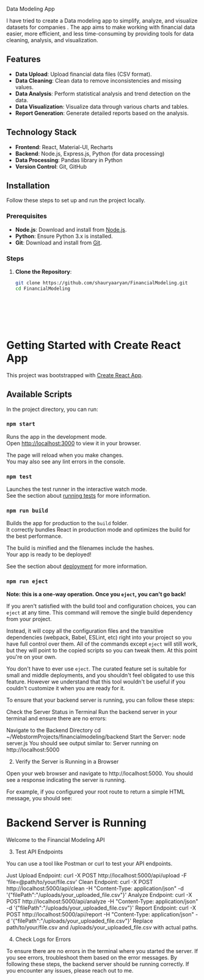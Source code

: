 Data Modeling App

I have tried to create a Data modeling app to simplify, analyze, and visualize datasets for companies . The app aims to make working with financial data easier, more efficient, and less time-consuming by providing tools for data cleaning, analysis, and visualization.

## Features

- **Data Upload**: Upload financial data files (CSV format).
- **Data Cleaning**: Clean data to remove inconsistencies and missing values.
- **Data Analysis**: Perform statistical analysis and trend detection on the data.
- **Data Visualization**: Visualize data through various charts and tables.
- **Report Generation**: Generate detailed reports based on the analysis.

## Technology Stack

- **Frontend**: React, Material-UI, Recharts
- **Backend**: Node.js, Express.js, Python (for data processing)
- **Data Processing**: Pandas library in Python
- **Version Control**: Git, GitHub

## Installation

Follow these steps to set up and run the project locally.

### Prerequisites

- **Node.js**: Download and install from [Node.js](https://nodejs.org/).
- **Python**: Ensure Python 3.x is installed.
- **Git**: Download and install from [Git](https://git-scm.com/).

### Steps

1. **Clone the Repository**:

   ```sh
   git clone https://github.com/shauryaaryan/FinancialModeling.git
   cd FinancialModeling








# Getting Started with Create React App

This project was bootstrapped with [Create React App](https://github.com/facebook/create-react-app).

## Available Scripts

In the project directory, you can run:

### `npm start`

Runs the app in the development mode.\
Open [http://localhost:3000](http://localhost:3000) to view it in your browser.

The page will reload when you make changes.\
You may also see any lint errors in the console.

### `npm test`

Launches the test runner in the interactive watch mode.\
See the section about [running tests](https://facebook.github.io/create-react-app/docs/running-tests) for more information.

### `npm run build`

Builds the app for production to the `build` folder.\
It correctly bundles React in production mode and optimizes the build for the best performance.

The build is minified and the filenames include the hashes.\
Your app is ready to be deployed!

See the section about [deployment](https://facebook.github.io/create-react-app/docs/deployment) for more information.

### `npm run eject`

**Note: this is a one-way operation. Once you `eject`, you can't go back!**

If you aren't satisfied with the build tool and configuration choices, you can `eject` at any time. This command will remove the single build dependency from your project.

Instead, it will copy all the configuration files and the transitive dependencies (webpack, Babel, ESLint, etc) right into your project so you have full control over them. All of the commands except `eject` will still work, but they will point to the copied scripts so you can tweak them. At this point you're on your own.

You don't have to ever use `eject`. The curated feature set is suitable for small and middle deployments, and you shouldn't feel obligated to use this feature. However we understand that this tool wouldn't be useful if you couldn't customize it when you are ready for it.

To ensure that your backend server is running, you can follow these steps:

 Check the Server Status in Terminal
Run the backend server in your terminal and ensure there are no errors:

Navigate to the Backend Directory
cd ~/WebstormProjects/financialmodeling/backend
Start the Server:
node server.js
You should see output similar to:
Server running on http://localhost:5000

2. Verify the Server is Running in a Browser

Open your web browser and navigate to http://localhost:5000. You should see a response indicating the server is running.

For example, if you configured your root route to return a simple HTML message, you should see:
<h1>Backend Server is Running</h1>
<p>Welcome to the Financial Modeling API</p>

3. Test API Endpoints

You can use a tool like Postman or curl to test your API endpoints.



Just Upload Endpoint:
curl -X POST http://localhost:5000/api/upload -F 'file=@path/to/your/file.csv'
Clean Endpoint:
curl -X POST http://localhost:5000/api/clean -H "Content-Type: application/json" -d '{"filePath":"/uploads/your_uploaded_file.csv"}'
Analyze Endpoint:
curl -X POST http://localhost:5000/api/analyze -H "Content-Type: application/json" -d '{"filePath":"/uploads/your_uploaded_file.csv"}'
Report Endpoint:
curl -X POST http://localhost:5000/api/report -H "Content-Type: application/json" -d '{"filePath":"/uploads/your_uploaded_file.csv"}'
Replace path/to/your/file.csv and /uploads/your_uploaded_file.csv with actual paths.

4. Check Logs for Errors

To ensure there are no errors in the terminal where you started the server. If you see errors, troubleshoot them based on the error messages.
By following these steps, the backend server should be running correctly. If you encounter any issues, please reach out to me.
